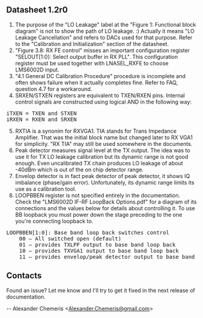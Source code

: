 Datasheet 1.2r0
---------------

 1. The purpose of the "LO Leakage" label at the "Figure 1: Functional block diagram" is not to show the path of LO leakage. :) Actually it means "LO Leakage Cancellation" and refers to DACs used for that purpose. Refer to the "Calibration and Initialization" section of the datasheet.
 2. "Figure 3.8: RX FE control" misses an important configuration register "SELOUT[1:0]: Select output buffer in RX PLL". This configuration register must be used together with LNASEL_RXFE to choose LMS6002D input.
 3. "4.1 General DC Calibration Procedure" procedure is incomplete and often shows failure when it actually completes fine. Refer to FAQ, question 4.7 for a workaround.
 4. SRXEN/STXEN registers are equivalent to TXEN/RXEN pins. Internal control signals are constructed using logical AND in the following way:
<pre>
iTXEN = TXEN and STXEN
iRXEN = RXEN and SRXEN
</pre>
 5. RXTIA is a synonim for RXVGA1. TIA stands for Trans Impedance Amplifier. That was the initial block name but changed later to RX VGA1 for simplicity. "RX TIA" may still be used somewhere in the documents.
 6. Peak detector measures signal level at the TX output. The idea was to use it for TX LO leakage calibration but its dynamic range is not good enough. Even uncalibrated TX chain produces LO leakage of about -40dBm which is out of the on chip detector range.
 7. Envelop detector is in fact peak detector of peak detector, it shows IQ imbalance (phase/gain error). Unfortunately, its dynamic range limits its use as a calibration tool.
 8. LOOPBBEN register is not specified entirely in the documentation. Check the "LMS6002D IF-RF LoopBack Options.pdf" for a diagram of its connections and the values below for details about controlling it. To use BB loopback you must power down the stage preceding to the one you're connecting loopback to.
<pre>
LOOPBBEN[1:0]: Base band loop back switches control
    00 – All switched open (default)
    01 – provides TXLPF output to base band loop back
    10 – provides TXVGA1 output to base band loop back
    11 – provides envelop/peak detector output to base band loop back
</pre>

Contacts
--------

Found an issue? Let me know and I'll try to get it fixed in the next release of documentation.

-- Alexander Chemeris &lt;Alexander.Chemeris@gmail.com&gt;

